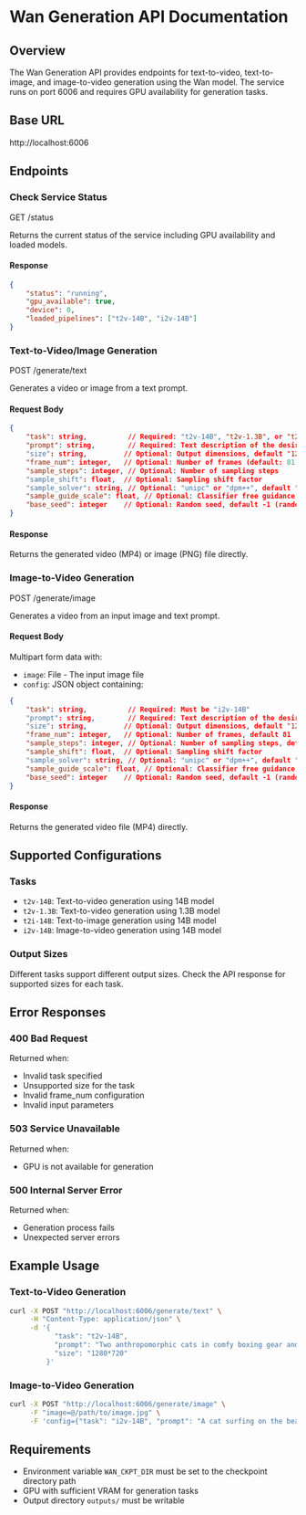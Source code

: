 # Wan Generation API Documentation

## Overview
The Wan Generation API provides endpoints for text-to-video, text-to-image, and image-to-video generation using the Wan model. The service runs on port 6006 and requires GPU availability for generation tasks.

## Base URL

http://localhost:6006

## Endpoints

### Check Service Status

GET /status

Returns the current status of the service including GPU availability and loaded models.

#### Response

```json
{
    "status": "running",
    "gpu_available": true,
    "device": 0,
    "loaded_pipelines": ["t2v-14B", "i2v-14B"]
}
```

### Text-to-Video/Image Generation

POST /generate/text

Generates a video or image from a text prompt.

#### Request Body

```json
{
    "task": string,          // Required: "t2v-14B", "t2v-1.3B", or "t2i-14B"
    "prompt": string,        // Required: Text description of the desired output
    "size": string,         // Optional: Output dimensions, default "1280*720"
    "frame_num": integer,   // Optional: Number of frames (default: 81 for video, 1 for image)
    "sample_steps": integer, // Optional: Number of sampling steps
    "sample_shift": float,  // Optional: Sampling shift factor
    "sample_solver": string, // Optional: "unipc" or "dpm++", default "unipc"
    "sample_guide_scale": float, // Optional: Classifier free guidance scale, default 5.0
    "base_seed": integer    // Optional: Random seed, default -1 (random)
}
```

#### Response

Returns the generated video (MP4) or image (PNG) file directly.

### Image-to-Video Generation

POST /generate/image

Generates a video from an input image and text prompt.

#### Request Body

Multipart form data with:
- `image`: File - The input image file
- `config`: JSON object containing:

```json
{
    "task": string,          // Required: Must be "i2v-14B"
    "prompt": string,        // Required: Text description of the desired output
    "size": string,         // Optional: Output dimensions, default "1280*720"
    "frame_num": integer,   // Optional: Number of frames, default 81
    "sample_steps": integer, // Optional: Number of sampling steps, default 40
    "sample_shift": float,  // Optional: Sampling shift factor
    "sample_solver": string, // Optional: "unipc" or "dpm++", default "unipc"
    "sample_guide_scale": float, // Optional: Classifier free guidance scale, default 5.0
    "base_seed": integer    // Optional: Random seed, default -1 (random)
}
```

#### Response

Returns the generated video file (MP4) directly.

## Supported Configurations

### Tasks
- `t2v-14B`: Text-to-video generation using 14B model
- `t2v-1.3B`: Text-to-video generation using 1.3B model
- `t2i-14B`: Text-to-image generation using 14B model
- `i2v-14B`: Image-to-video generation using 14B model

### Output Sizes
Different tasks support different output sizes. Check the API response for supported sizes for each task.

## Error Responses

### 400 Bad Request
Returned when:
- Invalid task specified
- Unsupported size for the task
- Invalid frame_num configuration
- Invalid input parameters

### 503 Service Unavailable
Returned when:
- GPU is not available for generation

### 500 Internal Server Error
Returned when:
- Generation process fails
- Unexpected server errors

## Example Usage

### Text-to-Video Generation

```bash
curl -X POST "http://localhost:6006/generate/text" \
     -H "Content-Type: application/json" \
     -d '{
           "task": "t2v-14B",
           "prompt": "Two anthropomorphic cats in comfy boxing gear and bright gloves fight intensely on a spotlighted stage",
           "size": "1280*720"
         }'
```

### Image-to-Video Generation

```bash
curl -X POST "http://localhost:6006/generate/image" \
     -F "image=@/path/to/image.jpg" \
     -F 'config={"task": "i2v-14B", "prompt": "A cat surfing on the beach", "size": "1280*720"}'
```

## Requirements
- Environment variable `WAN_CKPT_DIR` must be set to the checkpoint directory path
- GPU with sufficient VRAM for generation tasks
- Output directory `outputs/` must be writable

